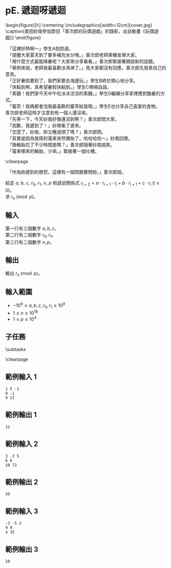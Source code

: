 # pE. 遞迴呀遞迴

\begin{figure}[h]
\centering
\includegraphics[width=12cm]{cover.jpg}
\caption{倉田紗南參加節目「善次郎的玩偶遊戲」的錄影，出自動畫《玩偶遊戲》}
\end{figure}

　「這裡好熱啊～」學生A抱怨道。  
　「提醒大家夏天到了要多補充水分唷。」善次郎老師乘機宣導大家。  
　「用什麼方式最能降暑呢？大家來分享看看。」善次郎緊接著開啟新的話題。  
　「舉例來說，老師我最喜歡冰淇淋了。」見大家都沒有回應，善次郎先發表自己的意見。  
　「正好暑假要到了，我們家要去海邊玩。」學生B終於開心地分享。  
　「快點到啊，真希望暑假快點到。」學生C喃喃自語。  
　「素麵！我們家今天中午吃冰冰涼涼的素麵。」學生D繼續分享家裡應對酷暑的方式。  
　「蜜茶！我媽都會泡我最喜歡的蜜茶給我喝。」學生E也分享自己喜愛的食物。  
善次郎老師這時才注意到有一個人還沒來。  
　「先等一下，今天紗南好像還沒到啊？」善次郎問大家。  
　「抱歉，我遲到了！」紗南衝了進來。  
　「怎麼了，紗南，妳又睡過頭了嗎？」善次郎問。  
　「其實是因為我搭的電車突然爆胎了。哈哈哈哈～」紗南回應。  
　「換輪胎花了不少時間是嗎？」善次郎隨著紗南說笑。  
　「電車哪來的輪胎，少來。」緊接著一個吐槽。  

\clearpage

　「作為妳遲到的懲罰，這裡有一個問題要問妳。」善次郎說。  

給定 $a$, $b$, $c$, $r_0$, $r_1$, $n$, $p$ 和遞迴關係式 $r_{i + 2} = a \cdot r_{i + 1} \cdot r_i + b \cdot r_{i + 1} + c \cdot r_i \ (i \ge 0)$。  
求 $r_n \pmod p$。  

## 輸入
第一行有三個數字 $a, b, c$。  
第二行有二個數字 $r_0, r_1$。  
第三行有二個數字 $n, p$。  

## 輸出
輸出 $r_n \pmod p$。  

## 輸入範圍
- $-10^9 \leq a, b, c, r_0, r_1 \leq 10^9$
- $1 \le n \le 10^{18}$
- $1 \le p \le 10^4$

## 子任務
\subtasks

\clearpage

## 範例輸入 1
```
1 5 -1
0 -1
9 21
```

## 範例輸出 1
```
12
```

## 範例輸入 2
```
3 -3 5
6 6
10 72
```

## 範例輸出 2
```
30
```

## 範例輸入 3
```
-3 -5 2
9 9
4 35
```

## 範例輸出 3
```
20
```
